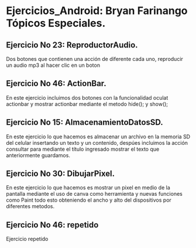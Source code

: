 # Ejercicios_Android: Bryan Farinango Tópicos Especiales.
## Ejercicio No 23: ReproductorAudio.
Dos botones que contienen una acción de diferente cada uno, reproducir un audio mp3 al hacer clic en un boton
## Ejercicio No 46: ActionBar.
En este ejercicio incluimos dos botones con la funcionalidad oculat actionbar y mostrar actionbar mediante el metodo hide(); y show();
## Ejercicio No 15: AlmacenamientoDatosSD.
En este ejercicio lo que hacemos es almacenar un archivo en la memoria SD del celular insertando un texto y un contenido, despúes incluimos la acción consultar para mediante el título ingresado mostrar el texto que anteriormente guardamos.
## Ejercicio No 30: DibujarPixel.
En este ejercicio lo que hacemos es mostrar un pixel en medio de la pantalla mediante el uso de canva como herramienta y nuevas funciones como Paint todo esto obteniendo el ancho y alto del dispositivos por diferentes metodos.

## Ejercicio No 46: repetido 
Ejercicio repetido
